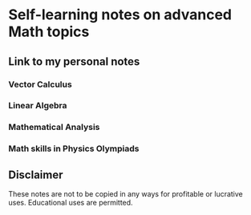 # Self-learning notes on advanced Math topics

## Link to my personal notes

### Vector Calculus

### Linear Algebra

### Mathematical Analysis

### Math skills in Physics Olympiads

## Disclaimer

These notes are not to be copied in any ways for profitable or lucrative uses. Educational uses are permitted.
